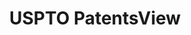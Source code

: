 ---
layout: default
bigquery: https://console.cloud.google.com/bigquery?p=patents-public-data&d=patentsview&page=dataset
citation: Attribution should be given to PatentsView for use, distribution, or derivative
  works.
code: https://github.com/CSSIP-AIR/PatentsView-Code-Snippets/
contributors: USPTO
cost: None
description: 'PatentsView includes US patent data including raw data (summaries, applications,
  pregrant applications), disambugations of inventors and assignees, and inventor
  gender estimates.  Also foreign priority data, # of figures and sheets, and government
  interest statements.'
documentation: https://patentsview.org/query/builder-faqs
last_edit: 04/05/2022, 08:42:33
location: https://patentsview.org/
maintained_by: USPTO
record_creation_timestamp: 12/2/2020 17:20:46
schema_fields:
- term_disclaimer
- _371_date
- doc_type
- number
- disamb_inventor_id_20191231
- country_transformed
- name
- classification_data_source
- lname
- sequence
- disamb_inventor_id_20201229
- disamb_inventor_id_20171003
- location_id
- contract_award_number
- deceased
- num_sheets
- mainclass_id
- rawassignee_id
- uuid
- disamb_inventor_id_20200630
- disamb_inventor_id_20170307
- dependent
- longitude
- _102_date
- rule_47
- series_code
- publication_number
- disamb_inventor_id_20181127
- disamb_inventor_id_20171226
- state
- subsection_id
- f102_date
- classification_level
- ipc_class
- classification_value
- assignee_id
- level_three
- category
- status
- disamb_assignee_id_20200929
- exemplary
- num_figures
- withdrawn
- level_one
- name_last
- relkind
- inventor_id
- subgroup_id
- disamb_assignee_id_20190312
- latlong
- gi_statement
- patent_id
- f371_date
- disamb_inventor_id_20200331
- ipc_version_indicator
- subgroup
- country
- term_extension
- num
- disamb_inventor_id_20180528
- num_claims
- disamb_inventor_id_20190312
- latitude
- application_id
- city
- disamb_assignee_id_20190820
- main_group
- attribution_status
- latin_name
- section_id
- subcategory_id
- symbol_position
- designation
- type
- fname
- rawlocation_id
- male
- id
- disamb_inventor_id_20170808
- disamb_inventor_id_20191008
- subclass
- lawyer_id
- variety
- applicant_type
- disamb_assignee_id_20191008
- title
- name_first
- disamb_inventor_id_20200929
- kind
- rawinventor_id
- group_id
- classification_status
- disamb_assignee_id_20200331
- term_grant
- abstract
- rel_id
- group
- disamb_assignee_id_20200630
- field_id
- county_fips
- organization_id
- disamb_assignee_id_20191231
- filename
- reldocno
- role
- disamb_assignee_id_20181127
- disamb_inventor_id_20190820
- organization
- field_title
- male_flag
- disclaimer_date
- text
- state_fips
- section
- subclass_id
- citation_id
- date
- category_id
- county
- sector_title
- length
- action_date
- level_two
- lapse_of_patent
- doctype
shortname: patentsview
tags:
- disambiguation
- United States
- gender
terms_of_use: Creative Commons Attribution 4.0 International License.
timeframe: 1963-1999
title: USPTO PatentsView
uuid: cf1780b1-e265-4e49-8d1d-83b9cfe0fd9a
---